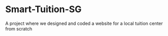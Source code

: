 # Smart-Tuition-SG
A project where we designed and coded a website for a local tuition center from scratch
